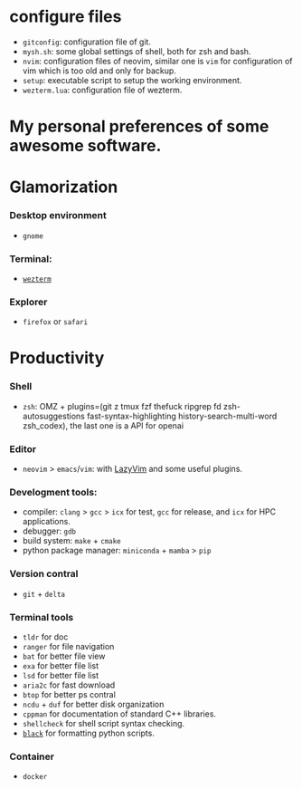 # configure files
- `gitconfig`: configuration file of git.
- `mysh.sh`: some global settings of shell, both for zsh and bash.
- `nvim`: configuration files of neovim, similar one is `vim` for configuration of vim which is too old and only for backup.
- `setup`: executable script to setup the working environment.
- `wezterm.lua`: configuration file of wezterm.


# My personal preferences of some awesome software.

# Glamorization
### Desktop environment
- `gnome`

### Terminal:
- [`wezterm`](https://wezfurlong.org/wezterm/)

### Explorer
- `firefox` or `safari` 


# Productivity
### Shell
- `zsh`: OMZ + plugins=(git z tmux fzf thefuck ripgrep fd zsh-autosuggestions fast-syntax-highlighting history-search-multi-word zsh_codex), the last one is a API for openai

### Editor
- `neovim` > `emacs`/`vim`: with [LazyVim](https://www.lazyvim.org) and some useful plugins.

### Develogment tools:
- compiler: `clang` > `gcc` > `icx` for test, `gcc` for release, and `icx` for HPC applications.
- debugger: `gdb` 
- build system: `make` + `cmake`
- python package manager: `miniconda` + `mamba` > `pip`

### Version contral
- `git` + `delta`

### Terminal tools 
- `tldr` for doc 
- `ranger` for file navigation 
- `bat` for better file view 
- `exa` for better file list 
- `lsd` for better file list
- `aria2c` for fast download
- `btop` for better ps contral  
- `ncdu` + `duf` for better disk organization 
- `cppman` for documentation of standard C++ libraries.
- `shellcheck` for shell script syntax checking.
- [`black`](https://github.com/psf/black) for formatting python scripts.

### Container
- `docker`
